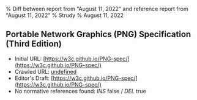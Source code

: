 % Diff between report from "August 11, 2022" and reference report from "August 11, 2022"
% Strudy
% August 11, 2022

## Portable Network Graphics (PNG) Specification (Third Edition)

- Initial URL: [https://w3c.github.io/PNG-spec/](https://w3c.github.io/PNG-spec/)
- Crawled URL: [undefined](undefined)
- Editor's Draft: [https://w3c.github.io/PNG-spec/](https://w3c.github.io/PNG-spec/)
- No normative references found: *INS* false / *DEL* true



